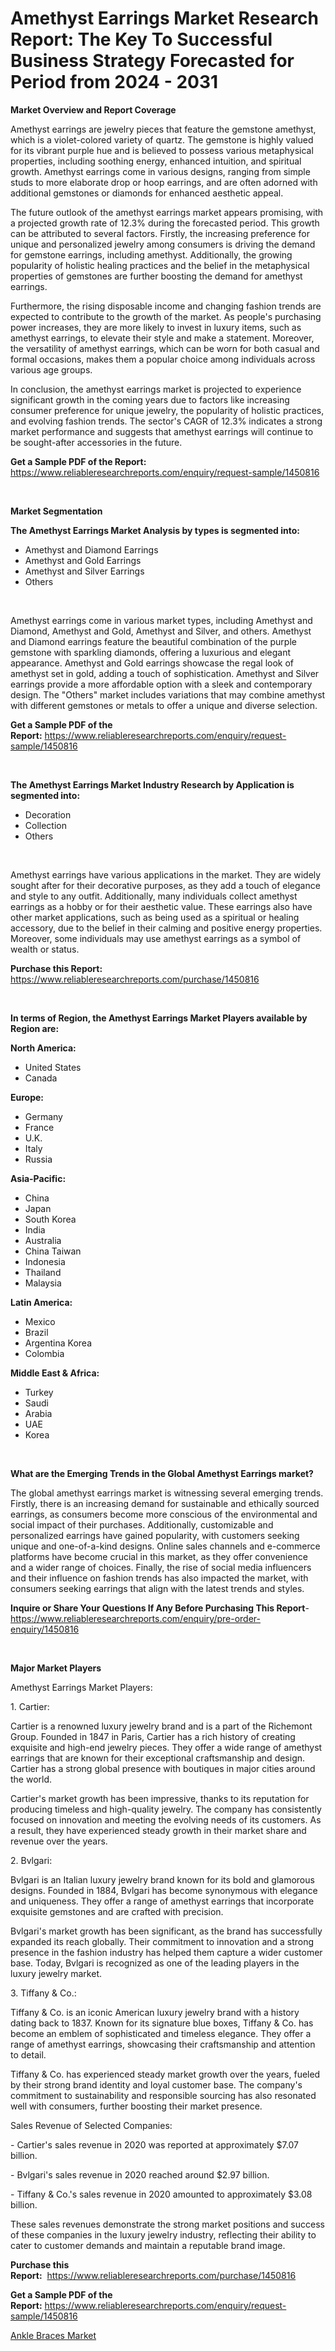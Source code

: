 <p><h1>Amethyst Earrings Market Research Report: The Key To Successful Business Strategy Forecasted for Period from 2024 - 2031</h1></p><p><strong>Market Overview and Report Coverage</strong></p>
<p><p>Amethyst earrings are jewelry pieces that feature the gemstone amethyst, which is a violet-colored variety of quartz. The gemstone is highly valued for its vibrant purple hue and is believed to possess various metaphysical properties, including soothing energy, enhanced intuition, and spiritual growth. Amethyst earrings come in various designs, ranging from simple studs to more elaborate drop or hoop earrings, and are often adorned with additional gemstones or diamonds for enhanced aesthetic appeal.</p><p>The future outlook of the amethyst earrings market appears promising, with a projected growth rate of 12.3% during the forecasted period. This growth can be attributed to several factors. Firstly, the increasing preference for unique and personalized jewelry among consumers is driving the demand for gemstone earrings, including amethyst. Additionally, the growing popularity of holistic healing practices and the belief in the metaphysical properties of gemstones are further boosting the demand for amethyst earrings.</p><p>Furthermore, the rising disposable income and changing fashion trends are expected to contribute to the growth of the market. As people's purchasing power increases, they are more likely to invest in luxury items, such as amethyst earrings, to elevate their style and make a statement. Moreover, the versatility of amethyst earrings, which can be worn for both casual and formal occasions, makes them a popular choice among individuals across various age groups.</p><p>In conclusion, the amethyst earrings market is projected to experience significant growth in the coming years due to factors like increasing consumer preference for unique jewelry, the popularity of holistic practices, and evolving fashion trends. The sector's CAGR of 12.3% indicates a strong market performance and suggests that amethyst earrings will continue to be sought-after accessories in the future.</p></p>
<p><strong>Get a Sample PDF of the Report:</strong> <a href="https://www.reliableresearchreports.com/enquiry/request-sample/1450816">https://www.reliableresearchreports.com/enquiry/request-sample/1450816</a></p>
<p>&nbsp;</p>
<p><strong>Market Segmentation</strong></p>
<p><strong>The Amethyst Earrings Market Analysis by types is segmented into:</strong></p>
<p><ul><li>Amethyst and Diamond Earrings</li><li>Amethyst and Gold Earrings</li><li>Amethyst and Silver Earrings</li><li>Others</li></ul></p>
<p>&nbsp;</p>
<p><p>Amethyst earrings come in various market types, including Amethyst and Diamond, Amethyst and Gold, Amethyst and Silver, and others. Amethyst and Diamond earrings feature the beautiful combination of the purple gemstone with sparkling diamonds, offering a luxurious and elegant appearance. Amethyst and Gold earrings showcase the regal look of amethyst set in gold, adding a touch of sophistication. Amethyst and Silver earrings provide a more affordable option with a sleek and contemporary design. The "Others" market includes variations that may combine amethyst with different gemstones or metals to offer a unique and diverse selection.</p></p>
<p><strong>Get a Sample PDF of the Report:</strong>&nbsp;<a href="https://www.reliableresearchreports.com/enquiry/request-sample/1450816">https://www.reliableresearchreports.com/enquiry/request-sample/1450816</a></p>
<p>&nbsp;</p>
<p><strong>The Amethyst Earrings Market Industry Research by Application is segmented into:</strong></p>
<p><ul><li>Decoration</li><li>Collection</li><li>Others</li></ul></p>
<p>&nbsp;</p>
<p><p>Amethyst earrings have various applications in the market. They are widely sought after for their decorative purposes, as they add a touch of elegance and style to any outfit. Additionally, many individuals collect amethyst earrings as a hobby or for their aesthetic value. These earrings also have other market applications, such as being used as a spiritual or healing accessory, due to the belief in their calming and positive energy properties. Moreover, some individuals may use amethyst earrings as a symbol of wealth or status.</p></p>
<p><strong>Purchase this Report:</strong>&nbsp; <a href="https://www.reliableresearchreports.com/purchase/1450816">https://www.reliableresearchreports.com/purchase/1450816</a></p>
<p>&nbsp;</p>
<p><strong>In terms of Region, the Amethyst Earrings Market Players available by Region are:</strong></p>
<p>
    <p> <strong> North America: </strong>
        <ul>
            <li>United States</li>
            <li>Canada</li>
        </ul>
        </p> 
    <p> <strong> Europe: </strong>
        <ul>
            <li>Germany</li>
            <li>France</li>
            <li>U.K.</li>
            <li>Italy</li>
            <li>Russia</li>
        </ul>
        </p> 
    <p> <strong> Asia-Pacific: </strong>
        <ul>
            <li>China</li>
            <li>Japan</li>
            <li>South Korea</li>
            <li>India</li>
            <li>Australia</li>
            <li>China Taiwan</li>
            <li>Indonesia</li>
            <li>Thailand</li>
            <li>Malaysia</li>
        </ul>
        </p> 
    <p> <strong> Latin America: </strong>
        <ul>
            <li>Mexico</li>
            <li>Brazil</li>
            <li>Argentina Korea</li>
            <li>Colombia</li>
        </ul>
        </p> 
    <p> <strong> Middle East & Africa: </strong>
        <ul>
            <li>Turkey</li>
            <li>Saudi</li>
            <li>Arabia</li>
            <li>UAE</li>
            <li>Korea</li>
        </ul>
    </p>
    </p>
<p>&nbsp;</p>
<p><strong>What are the Emerging Trends in the Global Amethyst Earrings market?</strong></p>
<p><p>The global amethyst earrings market is witnessing several emerging trends. Firstly, there is an increasing demand for sustainable and ethically sourced earrings, as consumers become more conscious of the environmental and social impact of their purchases. Additionally, customizable and personalized earrings have gained popularity, with customers seeking unique and one-of-a-kind designs. Online sales channels and e-commerce platforms have become crucial in this market, as they offer convenience and a wider range of choices. Finally, the rise of social media influencers and their influence on fashion trends has also impacted the market, with consumers seeking earrings that align with the latest trends and styles.</p></p>
<p><strong>Inquire or Share Your Questions If Any Before Purchasing This Report</strong>- <a href="https://www.reliableresearchreports.com/enquiry/pre-order-enquiry/1450816">https://www.reliableresearchreports.com/enquiry/pre-order-enquiry/1450816</a></p>
<p>&nbsp;</p>
<p><strong>Major Market Players</strong></p>
<p><p>Amethyst Earrings Market Players:</p><p>1. Cartier:</p><p>Cartier is a renowned luxury jewelry brand and is a part of the Richemont Group. Founded in 1847 in Paris, Cartier has a rich history of creating exquisite and high-end jewelry pieces. They offer a wide range of amethyst earrings that are known for their exceptional craftsmanship and design. Cartier has a strong global presence with boutiques in major cities around the world.</p><p>Cartier's market growth has been impressive, thanks to its reputation for producing timeless and high-quality jewelry. The company has consistently focused on innovation and meeting the evolving needs of its customers. As a result, they have experienced steady growth in their market share and revenue over the years.</p><p>2. Bvlgari:</p><p>Bvlgari is an Italian luxury jewelry brand known for its bold and glamorous designs. Founded in 1884, Bvlgari has become synonymous with elegance and uniqueness. They offer a range of amethyst earrings that incorporate exquisite gemstones and are crafted with precision.</p><p>Bvlgari's market growth has been significant, as the brand has successfully expanded its reach globally. Their commitment to innovation and a strong presence in the fashion industry has helped them capture a wider customer base. Today, Bvlgari is recognized as one of the leading players in the luxury jewelry market.</p><p>3. Tiffany & Co.:</p><p>Tiffany & Co. is an iconic American luxury jewelry brand with a history dating back to 1837. Known for its signature blue boxes, Tiffany & Co. has become an emblem of sophisticated and timeless elegance. They offer a range of amethyst earrings, showcasing their craftsmanship and attention to detail.</p><p>Tiffany & Co. has experienced steady market growth over the years, fueled by their strong brand identity and loyal customer base. The company's commitment to sustainability and responsible sourcing has also resonated well with consumers, further boosting their market presence.</p><p>Sales Revenue of Selected Companies:</p><p>- Cartier's sales revenue in 2020 was reported at approximately $7.07 billion.</p><p>- Bvlgari's sales revenue in 2020 reached around $2.97 billion.</p><p>- Tiffany & Co.'s sales revenue in 2020 amounted to approximately $3.08 billion.</p><p>These sales revenues demonstrate the strong market positions and success of these companies in the luxury jewelry industry, reflecting their ability to cater to customer demands and maintain a reputable brand image.</p></p>
<p><strong>Purchase this Report:</strong>&nbsp;&nbsp;<a href="https://www.reliableresearchreports.com/purchase/1450816">https://www.reliableresearchreports.com/purchase/1450816</a></p>
<p></p>
<p><strong>Get a Sample PDF of the Report:</strong>&nbsp;<a href="https://www.reliableresearchreports.com/enquiry/request-sample/1450816">https://www.reliableresearchreports.com/enquiry/request-sample/1450816</a></p>
<p><p><a href="https://github.com/CliffMedina6/Market-Research-Report-List-2/blob/main/ankle-braces-market.md">Ankle Braces Market</a></p></p>